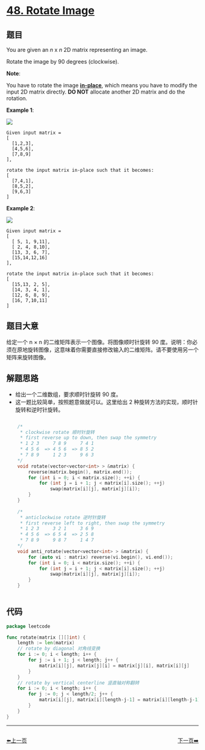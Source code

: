 # [48. Rotate Image](https://leetcode.com/problems/rotate-image/)

## 题目

You are given an *n* x *n* 2D matrix representing an image.

Rotate the image by 90 degrees (clockwise).

**Note**:

You have to rotate the image **[in-place](https://en.wikipedia.org/wiki/In-place_algorithm)**, which means you have to modify the input 2D matrix directly. **DO NOT** allocate another 2D matrix and do the rotation.

**Example 1**:

![](https://assets.leetcode.com/uploads/2020/08/28/mat1.jpg)

    Given input matrix = 
    [
      [1,2,3],
      [4,5,6],
      [7,8,9]
    ],
    
    rotate the input matrix in-place such that it becomes:
    [
      [7,4,1],
      [8,5,2],
      [9,6,3]
    ]


**Example 2**:

![](https://assets.leetcode.com/uploads/2020/08/28/mat2.jpg)

    Given input matrix =
    [
      [ 5, 1, 9,11],
      [ 2, 4, 8,10],
      [13, 3, 6, 7],
      [15,14,12,16]
    ], 
    
    rotate the input matrix in-place such that it becomes:
    [
      [15,13, 2, 5],
      [14, 3, 4, 1],
      [12, 6, 8, 9],
      [16, 7,10,11]
    ]


## 题目大意

给定一个 n × n 的二维矩阵表示一个图像。将图像顺时针旋转 90 度。说明：你必须在原地旋转图像，这意味着你需要直接修改输入的二维矩阵。请不要使用另一个矩阵来旋转图像。


## 解题思路

- 给出一个二维数组，要求顺时针旋转 90 度。
- 这一题比较简单，按照题意做就可以。这里给出 2 种旋转方法的实现，顺时针旋转和逆时针旋转。

```c

    /*
     * clockwise rotate 顺时针旋转
     * first reverse up to down, then swap the symmetry 
     * 1 2 3     7 8 9     7 4 1
     * 4 5 6  => 4 5 6  => 8 5 2
     * 7 8 9     1 2 3     9 6 3
    */
    void rotate(vector<vector<int> > &matrix) {
        reverse(matrix.begin(), matrix.end());
        for (int i = 0; i < matrix.size(); ++i) {
            for (int j = i + 1; j < matrix[i].size(); ++j)
                swap(matrix[i][j], matrix[j][i]);
        }
    }
    
    /*
     * anticlockwise rotate 逆时针旋转
     * first reverse left to right, then swap the symmetry
     * 1 2 3     3 2 1     3 6 9
     * 4 5 6  => 6 5 4  => 2 5 8
     * 7 8 9     9 8 7     1 4 7
    */
    void anti_rotate(vector<vector<int> > &matrix) {
        for (auto vi : matrix) reverse(vi.begin(), vi.end());
        for (int i = 0; i < matrix.size(); ++i) {
            for (int j = i + 1; j < matrix[i].size(); ++j)
                swap(matrix[i][j], matrix[j][i]);
        }
    }
    
```

## 代码

```go
package leetcode

func rotate(matrix [][]int) {
	length := len(matrix)
	// rotate by diagonal 对角线变换
	for i := 0; i < length; i++ {
		for j := i + 1; j < length; j++ {
			matrix[i][j], matrix[j][i] = matrix[j][i], matrix[i][j]
		}
	}
	// rotate by vertical centerline 竖直轴对称翻转
	for i := 0; i < length; i++ {
		for j := 0; j < length/2; j++ {
			matrix[i][j], matrix[i][length-j-1] = matrix[i][length-j-1], matrix[i][j]
		}
	}
}
```


----------------------------------------------
<div style="display: flex;justify-content: space-between;align-items: center;">
<p><a href="https://books.halfrost.com/leetcode/ChapterFour/0001~0099/0047.Permutations-II/">⬅️上一页</a></p>
<p><a href="https://books.halfrost.com/leetcode/ChapterFour/0001~0099/0049.Group-Anagrams/">下一页➡️</a></p>
</div>
